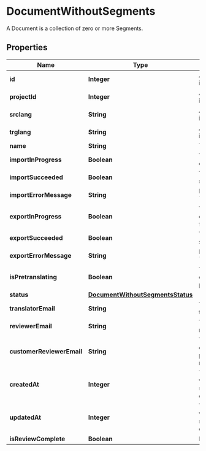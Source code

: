 

# DocumentWithoutSegments

A Document is a collection of zero or more Segments. 
## Properties

Name | Type | Description | Notes
------------ | ------------- | ------------- | -------------
**id** | **Integer** | A unique number identifying the Document. |  [optional]
**projectId** | **Integer** | A unique number identifying the Project. |  [optional]
**srclang** | **String** | An ISO 639-1 language identifier. |  [optional]
**trglang** | **String** | An ISO 639-1 language identifier. |  [optional]
**name** | **String** | The document name. |  [optional]
**importInProgress** | **Boolean** | True if the document is currently being imported |  [optional]
**importSucceeded** | **Boolean** | True if the import process succeeded. |  [optional]
**importErrorMessage** | **String** | Error message if &#x60;import_succeeded&#x3D;false&#x60; |  [optional]
**exportInProgress** | **Boolean** | True if the document is currently being exported for download |  [optional]
**exportSucceeded** | **Boolean** | True if the export process succeeded. |  [optional]
**exportErrorMessage** | **String** | Error message if &#x60;export_succeeded&#x3D;false&#x60; |  [optional]
**isPretranslating** | **Boolean** | True if the document is currently being pretranslated. |  [optional]
**status** | [**DocumentWithoutSegmentsStatus**](DocumentWithoutSegmentsStatus.md) |  |  [optional]
**translatorEmail** | **String** | The email of the assigned translator. |  [optional]
**reviewerEmail** | **String** | The email of the assigned reviewer. |  [optional]
**customerReviewerEmail** | **String** | The email of the assigned customer reviewer. Only present if the project was request by id. |  [optional]
**createdAt** | **Integer** | Time at which the object was created. Measured in seconds since the Unix epoch. |  [optional]
**updatedAt** | **Integer** | Time at which the object was created. Measured in seconds since the Unix epoch. |  [optional]
**isReviewComplete** | **Boolean** | Document review status. |  [optional]



